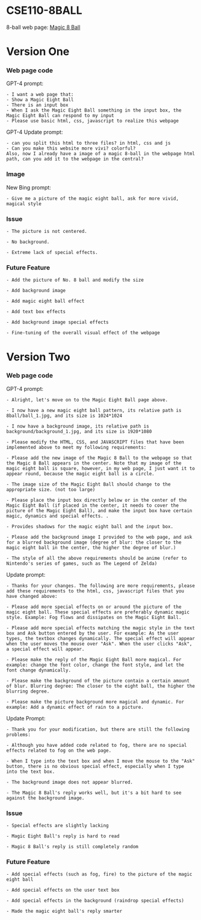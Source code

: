 # CSE110-8BALL

8-ball web page: [Magic 8 Ball](https://cse110-sp23-group26.github.io/magicEightBall/8ball.html)

# Version One

### Web page code
GPT-4 prompt:

    - I want a web page that:
    - Show a Magic Eight Ball
    - There is an input box
    - When I ask the Magic Eight Ball something in the input box, the Magic Eight Ball can respond to my input
    - Please use basic html, css, javascript to realize this webpage

GPT-4 Update prompt:

    - can you split this html to three files? in html, css and js
    - Can you make this website more vivi? colorful? 
    Also, now I already have a image of a magic 8-ball in the webpage html path, can you add it to the webpage in the central?

### Image

New Bing prompt:

    - Give me a picture of the magic eight ball, ask for more vivid, magical style

### Issue

    - The picture is not centered.

    - No background.

    - Extreme lack of special effects.

### Future Feature

    - Add the picture of No. 8 ball and modify the size

    - Add background image

    - Add magic eight ball effect

    - Add text box effects

    - Add background image special effects

    - Fine-tuning of the overall visual effect of the webpage

# Version Two
### Web page code
GPT-4 prompt:

    - Alright, let's move on to the Magic Eight Ball page above.
    
    - I now have a new magic eight ball pattern, its relative path is 8ball/ball_1.jpg, and its size is 1024*1024
    
    - I now have a background image, its relative path is background/background_1.jpg, and its size is 1920*1080

    - Please modify the HTML, CSS, and JAVASCRIPT files that have been implemented above to meet my following requirements:

    - Please add the new image of the Magic 8 Ball to the webpage so that the Magic 8 Ball appears in the center. Note that my image of the magic eight ball is square, however, in my web page, I just want it to appear round, because the magic eight ball is a circle.

    - The image size of the Magic Eight Ball should change to the appropriate size. (not too large)

    - Please place the input box directly below or in the center of the Magic Eight Ball (if placed in the center, it needs to cover the picture of the Magic Eight Ball), and make the input box have certain magic, dynamics and special effects. .

    - Provides shadows for the magic eight ball and the input box.

    - Please add the background image I provided to the web page, and ask for a blurred background image (degree of blur: the closer to the magic eight ball in the center, the higher the degree of blur.)

    - The style of all the above requirements should be anime (refer to Nintendo's series of games, such as The Legend of Zelda)

Update prompt:

    - Thanks for your changes. The following are more requirements, please add these requirements to the html, css, javascript files that you have changed above:

    - Please add more special effects on or around the picture of the magic eight ball. These special effects are preferably dynamic magic style. Example: Fog flows and dissipates on the Magic Eight Ball.

    - Please add more special effects matching the magic style in the text box and Ask button entered by the user. For example: As the user types, the textbox changes dynamically. The special effect will appear when the user moves the mouse over "Ask". When the user clicks "Ask", a special effect will appear.

    - Please make the reply of the Magic Eight Ball more magical. For example: change the font color, change the font style, and let the font change dynamically.

    - Please make the background of the picture contain a certain amount of blur. Blurring degree: The closer to the eight ball, the higher the blurring degree.

    - Please make the picture background more magical and dynamic. For example: Add a dynamic effect of rain to a picture.

Update Prompt:

    - Thank you for your modification, but there are still the following problems:

    - Although you have added code related to fog, there are no special effects related to fog on the web page.

    - When I type into the text box and when I move the mouse to the "Ask" button, there is no obvious special effect, especially when I type into the text box.

    - The background image does not appear blurred.

    - The Magic 8 Ball's reply works well, but it's a bit hard to see against the background image.

### Issue

    - Special effects are slightly lacking

    - Magic Eight Ball's reply is hard to read

    - Magic 8 Ball's reply is still completely random

### Future Feature

    - Add special effects (such as fog, fire) to the picture of the magic eight ball

    - Add special effects on the user text box

    - Add special effects in the background (raindrop special effects)

    - Made the magic eight ball's reply smarter

